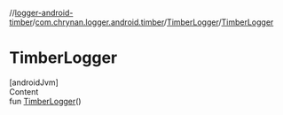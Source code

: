 //[logger-android-timber](../../../index.md)/[com.chrynan.logger.android.timber](../index.md)/[TimberLogger](index.md)/[TimberLogger](-timber-logger.md)



# TimberLogger  
[androidJvm]  
Content  
fun [TimberLogger](-timber-logger.md)()  




